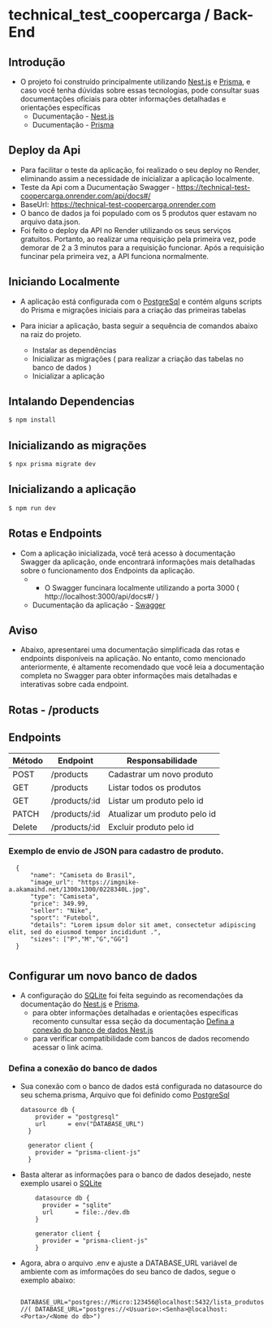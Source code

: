 # technical_test_coopercarga / Back-End

## Introdução
- O projeto foi construído principalmente utilizando [Nest.js](https://docs.nestjs.com/) e [Prisma](https://www.prisma.io/docs/getting-started), e caso você tenha dúvidas sobre essas tecnologias, pode consultar suas documentações oficiais para obter informações detalhadas e orientações específicas
  - Ducumentação - [Nest.js](https://docs.nestjs.com/)
  - Ducumentação - [Prisma](https://www.prisma.io/docs/getting-started)

## Deploy da Api 
- Para facilitar o teste da aplicação, foi realizado o seu deploy no Render, eliminando assim a necessidade de inicializar a aplicação localmente.
- Teste da Api com a Ducumentação Swagger - https://technical-test-coopercarga.onrender.com/api/docs#/
- BaseUrl: https://technical-test-coopercarga.onrender.com
- O banco de dados ja foi populado com os 5 produtos quer estavam no arquivo data.json.
- Foi feito o deploy da API no Render utilizando os seus serviços gratuitos. Portanto, ao realizar uma requisição pela primeira vez, pode demorar de 2 a 3 minutos para a requisição funcionar. Após a requisição funcinar pela primeira vez, a API funciona normalmente.

## Iniciando Localmente
- A aplicação está configurada com o [PostgreSql](https://www.postgresql.org/) e contém alguns scripts do Prisma e migrações iniciais para a criação das primeiras tabelas
  
- Para iniciar a aplicação, basta seguir a sequência de comandos abaixo na raiz do projeto.
  - Instalar as dependências
  - Inicializar as migrações ( para realizar a criação das tabelas no banco de dados ) 
  - Inicializar a aplicação
    
## Intalando Dependencias 
```bash
$ npm install
```

## Inicializando as migrações
```bash
$ npx prisma migrate dev
```

## Inicializando a aplicação
```bash
$ npm run dev
```

## Rotas e Endpoints
- Com a aplicação inicializada, você terá acesso à documentação Swagger da aplicação, onde encontrará informações mais detalhadas sobre o funcionamento dos Endpoints da aplicação.
  - - O Swagger funcinara localmente utilizando a porta 3000 ( http://localhost:3000/api/docs#/ )
  - Ducumentação da aplicação  - [Swagger](http://localhost:3000/api/docs#/)
  
## Aviso 
  - Abaixo, apresentarei uma documentação simplificada das rotas e endpoints disponíveis na aplicação. No entanto, como mencionado anteriormente, é altamente recomendado que você leia a documentação completa no Swagger para obter informações       mais detalhadas e interativas sobre cada endpoint.
    
## **Rotas - /products**

## Endpoints

| Método | Endpoint                         | Responsabilidade                         |
| ------ | -------------------------------- | ---------------------------------------- |
| POST   | /products                        | Cadastrar um novo produto                |
| GET    | /products                        | Listar todos os produtos                 |
| GET    | /products/:id                    | Listar um produto pelo id                |
| PATCH  | /products/:id                    | Atualizar um produto pelo id             |
| Delete | /products/:id                    | Excluir produto pelo id                  |


### Exemplo de envio de JSON para cadastro de produto.
  ```
    {
    	"name": "Camiseta do Brasil",
    	"image_url": "https://imgnike-a.akamaihd.net/1300x1300/0228340L.jpg",
    	"type": "Camiseta",
    	"price": 349.99,
    	"seller": "Nike",
    	"sport": "Futebol",
    	"details": "Lorem ipsum dolor sit amet, consectetur adipiscing elit, sed do eiusmod tempor incididunt .",
    	"sizes": ["P","M","G","GG"]
    }
  ```

# 

## Configurar um novo banco de dados

- A configuração do [SQLite](https://www.sqlite.org/index.html) foi feita seguindo as recomendações da documentação do [Nest.js](https://docs.nestjs.com/) e [Prisma](https://www.prisma.io/docs/getting-started).
  - para obter informações detalhadas e orientações específicas recomento cunsultar essa seção da documentação [Defina a conexão do banco de dados Nest.js](https://docs.nestjs.com/recipes/prisma)
  - para verificar compatibilidade com bancos de dados recomendo acessar o link acima.

### Defina a conexão do banco de dados
  - Sua conexão com o banco de dados está configurada no datasource do seu schema.prisma, Arquivo que foi definido como [PostgreSql](https://www.postgresql.org/)
    ```
    datasource db {
        provider = "postgresql"
        url      = env("DATABASE_URL")
      }
      
      generator client {
        provider = "prisma-client-js"
      }
    ```
    
- Basta alterar as informações para o banco de dados desejado, neste exemplo usarei o  [SQLite](https://www.sqlite.org/index.html)
  ```
      datasource db {
        provider = "sqlite"
        url      = file:./dev.db
      }
      
      generator client {
        provider = "prisma-client-js"
      }
  ```
- Agora, abra o arquivo .env e ajuste a DATABASE_URL variável de ambiente com as imformações do seu banco de dados, segue o exemplo abaixo:
  ```
      DATABASE_URL="postgres://Micro:123456@localhost:5432/lista_produtos" //( DATABASE_URL="postgres://<Usuario>:<Senha>@localhost:<Porta>/<Nome do db>") 
  ```
